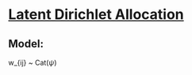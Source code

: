 # [Latent Dirichlet Allocation](https://en.wikipedia.org/wiki/Latent_Dirichlet_allocation)

## Model:
w_{ij} ~ Cat($\psi$)
